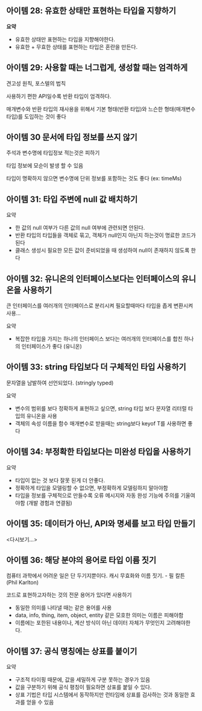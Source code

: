 ## 아이템 28: 유효한 상태만 표현하는 타입을 지향하기

**요약**

* 유효한 상태만 표현하는 타입을 지향해야한다.
* 유효한 + 무효한 상태를 표현하는 타입은 혼란을 만든다.

## 아이템 29: 사용할 때는 너그럽게, 생성할 때는 엄격하게

견고성 원칙, 포스텔의 법칙

사용하기 편한 API일수록 반환 타입이 엄격하다.

매개변수와 반환 타입의 재사용을 위해서 기본 형태(반환 타입)와 느슨한 형태(매개변수 타입)를 도입하는 것이 좋다

## 아이템 30 문서에 타입 정보를 쓰지 않기

주석과 변수명에 타입정보 적는것은 피하기

타입 정보에 모순이 발생 할 수 있음

타입이 명확하지 않으면 변수명에 단위 정보를 포함하는 것도 좋다 (ex: timeMs)

## 아이템 31: 타입 주변에 null 값 배치하기

요약

* 한 값의 null 여부가 다른 값의 null 여부에 관련되면 안된다.
* 반환 타입의 타입들을 객체로 묶고, 객체가 null인지 아닌지 하는것이 명료한 코드가 된다
* 클래스 생성시 필요한 모든 값이 준비되었을 때 생성하여 null이 존재하지 않도록 한다

## 아이템 32: 유니온의 인터페이스보다는 인터페이스의 유니온을 사용하기

큰 인터페이스를 여러개의 인터페이스로 분리시켜 필요할때마다 타입을 좁게 변환시켜 사용...

요약

* 복잡한 타입을 가지는 하나의 인터페이스 보다는 여러개의 인터페이스를 합친 하나의 인터페이스가 좋다 (유니온)

## 아이템 33: string 타입보다 더 구체적인 타입 사용하기

문자열을 남발하여 선언되었다. (stringly typed)

요약

* 변수의 범위를 보다 정확하게 표현하고 싶으면, string 타입 보다 문자열 리터럴 타입의 유니온을 사용
* 객체의 속성 이름을 함수 매개변수로 받을때는 string보다 keyof T를 사용하면 좋다

## 아이템 34: 부정확한 타입보다는 미완성 타입을 사용하기

요약

* 타입이 없는 것 보다 잘못 된게 더 안좋다.
* 정확하게 타입을 모델링할 수 없으면, 부정확하게 모델링하지 말아야함 
* 타입을 정보를 구체적으로 만들수록 오류 메시지와 자동 완성 기능에 주의를 기울여야함 (개발 경험과 연결됨)

## 아이템 35: 데이터가 아닌, API와 명세를 보고 타입 만들기

<다시보기...>

## 아이템 36: 해당 분야의 용어로 타입 이름 짓기

컴퓨터 과학에서 어려운 일은 단 두기지뿐이다. 캐시 무효화와 이름 짓기. - 필 칼튼 (Phil Karlton)

코드로 표현하고자하는 것의 전문 용어가 있다면 사용하기

* 동일한 의미를 나타낼 때는 같은 용어를 사용
* data, info, thing, item, object, entity 같은 모호한 의미는 이름은 피해야함
* 이름에는 포한된 내용이나, 계산 방식이 아닌 데이터 자체가 무엇인지 고려해야한다.

## 아이템 37: 공식 명칭에는 상표를 붙이기

요약

* 구조적 타이핑 때문에, 값을 세밀하게 구분 못하는 경우가 있음
* 값을 구분하기 위해 공식 평칭이 필요하면 상표를 붙일 수 있다.
* 상표 기법은 타입 시스템에서 동작하지만 런타임에 상표를 검사하는 것과 동일한 효과를 얻을 수 있음
